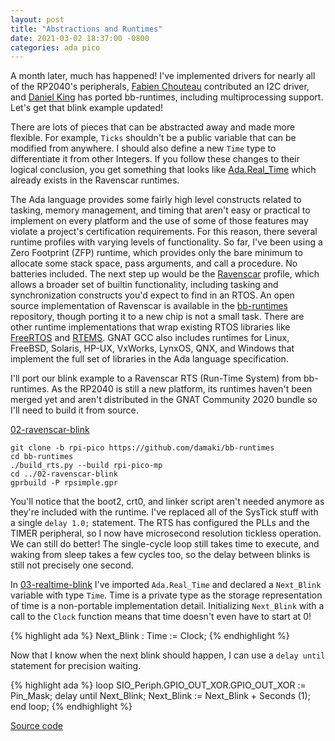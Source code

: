```yaml
---
layout: post
title: "Abstractions and Runtimes"
date: 2021-03-02 18:37:00 -0800
categories: ada pico
---
```

A month later, much has happened! I've implemented drivers for nearly all of the RP2040's peripherals, [Fabien Chouteau](https://github.com/Fabien-Chouteau) contributed an I2C driver, and [Daniel King](https://github.com/damaki) has ported bb-runtimes, including multiprocessing support. Let's get that blink example updated!

There are lots of pieces that can be abstracted away and made more flexible. For example, `Ticks` shouldn't be a public variable that can be modified from anywhere. I should also define a new `Time` type to differentiate it from other Integers. If you follow these changes to their logical conclusion, you get something that looks like [Ada.Real_Time](http://ada-auth.org/standards/12rm/html/RM-D-8.html) which already exists in the Ravenscar runtimes.

The Ada language provides some fairly high level constructs related to tasking, memory management, and timing that aren't easy or practical to implement on every platform and the use of some of those features may violate a project's certification requirements. For this reason, there several runtime profiles with varying levels of functionality. So far, I've been using a Zero Footprint (ZFP) runtime, which provides only the bare minimum to allocate some stack space, pass arguments, and call a procedure. No batteries included. The next step up would be the [Ravenscar](http://ada-auth.org/standards/12rm/html/RM-D-13.html) profile, which allows a broader set of builtin functionality, including tasking and synchronization constructs you'd expect to find in an RTOS. An open source implementation of Ravenscar is available in the [bb-runtimes](https://github.com/AdaCore/bb-runtimes) repository, though porting it to a new chip is not a small task. There are other runtime implementations that wrap existing RTOS libraries like [FreeRTOS](https://github.com/simonjwright/cortex-gnat-rts) and [RTEMS](https://devel.rtems.org/wiki/TBR/UserManual/RTEMSAda). GNAT GCC also includes runtimes for Linux, FreeBSD, Solaris, HP-UX, VxWorks, LynxOS, QNX, and Windows that implement the full set of libraries in the Ada language specification.

I'll port our blink example to a Ravenscar RTS (Run-Time System) from bb-runtimes. As the RP2040 is still a new platform, its runtimes haven't been merged yet and aren't distributed in the GNAT Community 2020 bundle so I'll need to build it from source.

[02-ravenscar-blink](https://github.com/JeremyGrosser/pico_examples/blob/master/blog/02-ravenscar-blink/src/main.adb)

    git clone -b rpi-pico https://github.com/damaki/bb-runtimes
    cd bb-runtimes
    ./build_rts.py --build rpi-pico-mp
    cd ../02-ravenscar-blink
    gprbuild -P rpsimple.gpr

You'll notice that the boot2, crt0, and linker script aren't needed anymore as they're included with the runtime. I've replaced all of the SysTick stuff with a single `delay 1.0;` statement. The RTS has configured the PLLs and the TIMER peripheral, so I now have microsecond resolution tickless operation. We can still do better! The single-cycle loop still takes time to execute, and waking from sleep takes a few cycles too, so the delay between blinks is still not precisely one second.

In [03-realtime-blink](https://github.com/JeremyGrosser/pico_examples/blob/master/blog/03-realtime-blink/src/main.adb) I've imported `Ada.Real_Time` and declared a `Next_Blink` variable with type `Time`. Time is a private type as the storage representation of time is a non-portable implementation detail. Initializing `Next_Blink` with a call to the `Clock` function means that time doesn't even have to start at 0!

{% highlight ada %}
Next_Blink : Time := Clock;
{% endhighlight %}

Now that I know when the next blink should happen, I can use a `delay until` statement for precision waiting.

{% highlight ada %}
loop
   SIO_Periph.GPIO_OUT_XOR.GPIO_OUT_XOR := Pin_Mask;
   delay until Next_Blink;
   Next_Blink := Next_Blink + Seconds (1);
end loop;
{% endhighlight %}

[Source code](https://github.com/JeremyGrosser/pico_examples/blob/master/blog/03-realtime-blink/src/main.adb)

